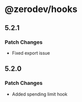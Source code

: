 # @zerodev/hooks

## 5.2.1

### Patch Changes

-   Fixed export issue

## 5.2.0

### Patch Changes

-   Added spending limit hook
